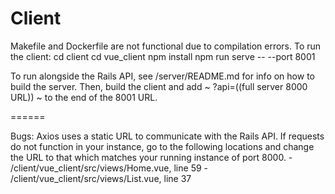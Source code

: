 Client
======

Makefile and Dockerfile are not functional due to compilation errors.
To run the client:
    cd client
    cd vue_client
    npm install
    npm run serve -- --port 8001

To run alongside the Rails API, see /server/README.md for info on how to build the server.
Then, build the client and add ~ ?api=((full server 8000 URL)) ~ to the end of the 8001 URL.

======

Bugs:
    Axios uses a static URL to communicate with the Rails API. If requests do not function in your instance, go to the following locations and change the URL to that which matches your running instance of port 8000.
    - /client/vue_client/src/views/Home.vue, line 59
    - /client/vue_client/src/views/List.vue, line 37